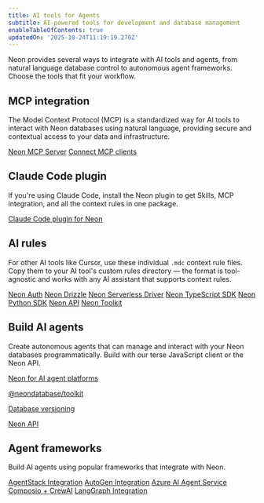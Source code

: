 ```yaml
---
title: AI tools for Agents
subtitle: AI-powered tools for development and database management
enableTableOfContents: true
updatedOn: '2025-10-24T11:19:19.270Z'
---
```


Neon provides several ways to integrate with AI tools and agents, from natural language database control to autonomous agent frameworks. Choose the tools that fit your workflow.

## MCP integration

The Model Context Protocol (MCP) is a standardized way for AI tools to interact with Neon databases using natural language, providing secure and contextual access to your data and infrastructure.

<DetailIconCards>
<a href="/docs/ai/neon-mcp-server" description="Learn about managing your Neon projects using natural language with Neon MCP Server" icon="github">Neon MCP Server</a>
<a href="/docs/ai/connect-mcp-clients-to-neon" description="Learn how to connect MCP clients like Cursor, Claude Code, and ChatGPT to your Neon database" icon="github">Connect MCP clients</a>
</DetailIconCards>

## Claude Code plugin

If you're using Claude Code, install the Neon plugin to get Skills, MCP integration, and all the context rules in one package.

<DetailIconCards>
<a href="/docs/ai/ai-claude-code-plugin" description="Includes Claude Code Skills for Neon, Neon MCP integration, and context rules" icon="github">Claude Code plugin for Neon</a>
</DetailIconCards>

## AI rules

For other AI tools like Cursor, use these individual `.mdc` context rule files. Copy them to your AI tool's custom rules directory — the format is tool-agnostic and works with any AI assistant that supports context rules.

<DetailIconCards>
<a href="/docs/ai/ai-rules-neon-auth" description="AI rules for implementing authentication with Neon" icon="github">Neon Auth</a>
<a href="/docs/ai/ai-rules-neon-drizzle" description="AI rules for using Drizzle ORM with Neon" icon="github">Neon Drizzle</a>
<a href="/docs/ai/ai-rules-neon-serverless" description="AI rules for serverless database connections" icon="github">Neon Serverless Driver</a>
<a href="/docs/ai/ai-rules-neon-typescript-sdk" description="AI rules for using the Neon TypeScript SDK" icon="github">Neon TypeScript SDK</a>
<a href="/docs/ai/ai-rules-neon-python-sdk" description="AI rules for using the Neon Python SDK" icon="github">Neon Python SDK</a>
<a href="/docs/ai/ai-rules-neon-api" description="AI rules for using the Neon API" icon="github">Neon API</a>
<a href="/docs/ai/ai-rules-neon-toolkit" description="AI rules for using the Neon Toolkit" icon="github">Neon Toolkit</a>
</DetailIconCards>

## Build AI agents

Create autonomous agents that can manage and interact with your Neon databases programmatically. Build with our terse JavaScript client or the Neon API.

<DetailIconCards>

<a href="/docs/ai/ai-agents-platform" description="Read about Neon as a solution for agents that need backends." icon="sparkle">Neon for AI agent platforms</a>

<a href="https://github.com/neondatabase/toolkit" description="A terse JavaScript client for spinning up Postgres databases and running SQL queries" icon="github">@neondatabase/toolkit</a>

<a href="/docs/ai/ai-database-versioning" description="How AI agents and codegen platforms use Neon snapshot APIs for database versioning" icon="split-branch">Database versioning</a>

<a href="/docs/reference/api-reference" description="Integrate using the Neon API" icon="transactions">Neon API</a>

</DetailIconCards>

## Agent frameworks

Build AI agents using popular frameworks that integrate with Neon.

<DetailIconCards>
<a href="/guides/agentstack-neon" description="Build and deploy AI agents with AgentStack's CLI and Neon integration" icon="openai">AgentStack Integration</a>
<a href="/guides/autogen-neon" description="Create collaborative AI agents with Microsoft AutoGen and Neon" icon="openai">AutoGen Integration</a>
<a href="/guides/azure-ai-agent-service" description="Build enterprise AI agents with Azure AI Agent Service and Neon" icon="openai">Azure AI Agent Service</a>
<a href="/guides/composio-crewai-neon" description="Create multi-agent systems with CrewAI and Neon" icon="openai">Composio + CrewAI</a>
<a href="/guides/langgraph-neon" description="Build stateful, multi-actor applications with LangGraph and Neon" icon="openai">LangGraph Integration</a>
</DetailIconCards>
